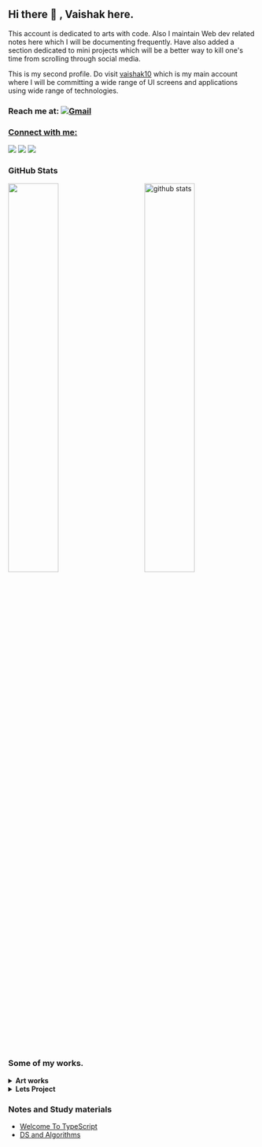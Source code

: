 ## Hi there 👋 , Vaishak here.

This account is dedicated to arts with code. Also I maintain Web dev related notes here which I will be documenting frequently. Have also added a section dedicated to mini projects which will be a better way to kill one's time from scrolling through social media.

This is my second profile. Do visit [vaishak10](https://github.com/vaishak10) which is my main account where I will be committing a wide range of UI screens and applications using wide range of technologies.

### Reach me at: <a href="mailto:vaishakmnglr@gmail.com">![Gmail](https://img.shields.io/badge/Gmail-D14836?style=for-the-badge&logo=gmail&logoColor=white)
    
### Connect with me:
[![](https://img.shields.io/badge/linkedin-%230077B5.svg?&style=for-the-badge&logo=linkedin&logoColor=white0e76a8)](https://www.linkedin.com/in/vaishak-k-30a909191/)
[![](https://img.shields.io/badge/twitter-%230077B5.svg?&style=for-the-badge&logo=twitter&logoColor=white&color=00acee)](https://twitter.com/noob_devv) 
[![](https://img.shields.io/badge/Codepen-000000?style=for-the-badge&logo=codepen&logoColor=white)](https://codepen.io/vaishak10) 

### GitHub Stats
<img src="https://github-readme-stats.vercel.app/api?username=VaishakKS&show_icons=true&theme=gotham" alt="github stats" width="45%" align="right"/>
<img src="https://github-readme-streak-stats.herokuapp.com/?user=VaishakKS&theme=dark" width="45%" />

### Some of my works.

<details>
<summary>
<strong> Art works </strong>
</summary>
    <ul>
     <li><a href="https://github.com/VaishakKS/Art-Works/tree/main/Art-works/Minion">Minion</a></li>
     <li><a href="https://github.com/VaishakKS/Art-Works/tree/main/Art-works/Android-Dab">Android Dab</a></li>
     <li><a href="https://github.com/VaishakKS/Art-Works/tree/main/Art-works/Mood-Selector">Mood Selector</a></li>
     <li><a href="https://github.com/VaishakKS/Art-Works/tree/main/Art-works/Long-Drive">Long Drive</a></li>
     <li><a href="https://github.com/VaishakKS/Art-Works/tree/main/Art-works/Smartphone-UI">Smartphone UI</a></li>
    </ul>
</details>

<details>
<summary>
<strong> Lets Project </strong>
</summary>
    <ul>
     <li><a href="https://github.com/VaishakKS/Lets-Project/tree/main/Country-Infos">Country Infos</a></li>
     <li><a href="https://github.com/VaishakKS/Lets-Project/tree/main/simon-game">Simon Game</a></li>
    </ul>
</details>

### Notes and Study materials
 - [Welcome To TypeScript](https://github.com/VaishakKS/TypeScript-Notes)
 - [DS and Algorithms](https://github.com/VaishakKS/DS-Algorithms-withJavascript)

